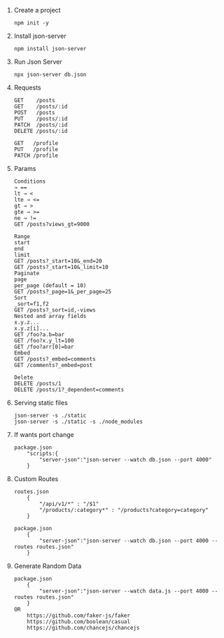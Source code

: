 1.  Create a project

    ```
    npm init -y
    ```

2.  Install json-server

    ```
    npm install json-server
    ```

3.  Run Json Server

    ```
    npx json-server db.json
    ```

4.  Requests

    ```
    GET    /posts
    GET    /posts/:id
    POST   /posts
    PUT    /posts/:id
    PATCH  /posts/:id
    DELETE /posts/:id

    GET   /profile
    PUT   /profile
    PATCH /profile
    ```

5.  Params

    ```
    Conditions
    → ==
    lt → <
    lte → <=
    gt → >
    gte → >=
    ne → !=
    GET /posts?views_gt=9000

    Range
    start
    end
    limit
    GET /posts?_start=10&_end=20
    GET /posts?_start=10&_limit=10
    Paginate
    page
    per_page (default = 10)
    GET /posts?_page=1&_per_page=25
    Sort
    _sort=f1,f2
    GET /posts?_sort=id,-views
    Nested and array fields
    x.y.z...
    x.y.z[i]...
    GET /foo?a.b=bar
    GET /foo?x.y_lt=100
    GET /foo?arr[0]=bar
    Embed
    GET /posts?_embed=comments
    GET /comments?_embed=post

    Delete
    DELETE /posts/1
    DELETE /posts/1?_dependent=comments
    ```

6.  Serving static files

    ```
    json-server -s ./static
    json-server -s ./static -s ./node_modules
    ```

7.  If wants port change

    ```
    package.json
        "scripts:{
            "server-json":"json-server --watch db.json --port 4000"
        }
    ```

8.  Custom Routes

    ```
    routes.json
        {
            "/api/v1/*" : "/$1"
            "/products/:category*" : "/products?category=category"
        }

    package.json
        {
            "server-json":"json-server --watch db.json --port 4000 --routes routes.json"
        }
    ```

9.  Generate Random Data

    ```
    package.json
        {
            "server-json":"json-server --watch data.js --port 4000 --routes routes.json"
        }
    OR
        https://github.com/faker-js/faker
        https://github.com/boolean/casual
        https://github.com/chancejs/chancejs

    ```
